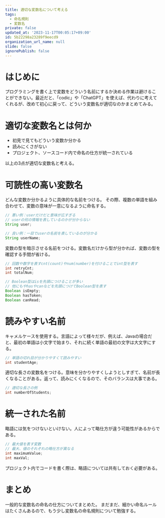 ```yaml
---
title: 適切な変数名について考える
tags:
  - 命名規則
  - 変数名
private: false
updated_at: '2023-11-17T00:05:17+09:00'
id: 5b22298a23289f9eecd9
organization_url_name: null
slide: false
ignorePublish: false
---
```

# はじめに
プログラミングを書く上で変数をどういう名前にするか決める作業は避けることができない。最近だと、「codic」や「ChatGPT」を使えば、代わりに考えてくれるが、改めて初心に戻って、どういう変数名が適切なのかまとめてみる。

# 適切な変数名とは何か
* 初見で見てもどういう変数か分かる
* 読みにくさがない
* プロジェクト、ソースコード内で命名の仕方が統一されている

以上の3点が適切な変数名と考える。

# 可読性の高い変数名
どんな変数か分かるように具体的な名前をつける。
その際、複数の単語を組み合わせて、変数の意味が一意になるように命名する。
```java
// 悪い例：userだけだと意味が広すぎる
// userの何の情報を表しているのかが分からない
String user;

// 良い例：一目でuserの名前を表しているのが分かる
String userName;
```

変数の型を暗示させる名前をつける。変数名だけから型が分かれば、変数の型を確認する手間が省ける。
```java
// 回数や数字を表すcnt(count)やnum(number)を付けることでint型を表す
int retryCnt;
int totalNum;

// Boolean型はisを先頭につけることが多い
// 他にもやhasやcanなどを先頭につけてBoolean型を表す
Boolean isEmpty;
Boolean hasToken;
Boolean canRead;
```

# 読みやすい名前
キャメルケースを使用する。言語によって様々だが、例えば、Javaの場合だと、最初の単語は小文字で始まり、それに続く単語の最初の文字は大文字にする。

```java
// 単語の切れ目が分かりやすくて読みやすい
int studentAge;
```
適切な長さの変数名をつける。意味を分かりやすくしようとしすぎて、名前が長くなることがある。返って、読みにくくなるので、そのバランスは大事である。
```java
// 適切な長さの例
int numberOfStudents;
```



# 統一された名前

略語には気をつけないといけない。人によって略仕方が違う可能性があるからである。
```java
// 最大値を表す変数
// 最大、値のそれぞれの略仕方が異なる 
int maximumValue;
int maxVal;
```
プロジェクト内でコードを書く際は、略語については共有しておく必要がある。

# まとめ
一般的な変数名の命名の仕方についてまとめた。
まだまだ、細かい命名ルールはたくさんあるので、もう少し変数名の命名規則について勉強する。
